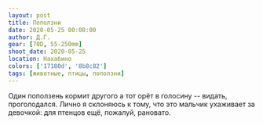 ```yaml
---
layout: post
title: Поползни
date: 2020-05-25 00:00:00
author: Д.Г.
gear: [70D, 55-250mm]
shoot_date: 2020-05-25
location: Нахабино
colors: ['17180d', '8b8c82']
tags: [животные, птицы, поползни]
---
```

Один поползень кормит другого а тот орёт в голосину -- видать, проголодался. Лично я склоняюсь к тому, что это мальчик ухаживает за девочкой: для птенцов ещё, пожалуй, рановато.
